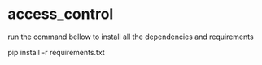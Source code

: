 # access_control

run the command bellow to install all the dependencies and requirements 

pip install -r requirements.txt
